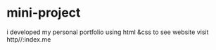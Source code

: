 # mini-project
i developed my personal portfolio using html &amp;css  to see website visit http//:index.me 
